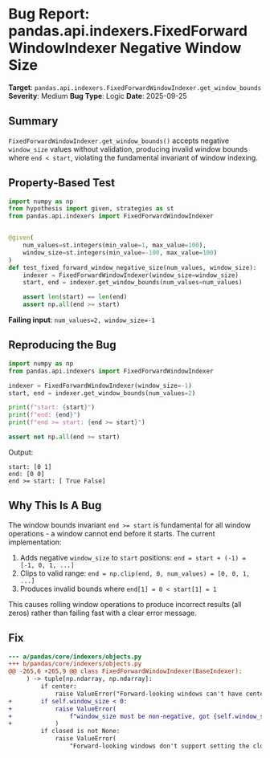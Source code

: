 # Bug Report: pandas.api.indexers.FixedForwardWindowIndexer Negative Window Size

**Target**: `pandas.api.indexers.FixedForwardWindowIndexer.get_window_bounds`
**Severity**: Medium
**Bug Type**: Logic
**Date**: 2025-09-25

## Summary

`FixedForwardWindowIndexer.get_window_bounds()` accepts negative `window_size` values without validation, producing invalid window bounds where `end < start`, violating the fundamental invariant of window indexing.

## Property-Based Test

```python
import numpy as np
from hypothesis import given, strategies as st
from pandas.api.indexers import FixedForwardWindowIndexer


@given(
    num_values=st.integers(min_value=1, max_value=100),
    window_size=st.integers(min_value=-100, max_value=100)
)
def test_fixed_forward_window_negative_size(num_values, window_size):
    indexer = FixedForwardWindowIndexer(window_size=window_size)
    start, end = indexer.get_window_bounds(num_values=num_values)

    assert len(start) == len(end)
    assert np.all(end >= start)
```

**Failing input**: `num_values=2, window_size=-1`

## Reproducing the Bug

```python
import numpy as np
from pandas.api.indexers import FixedForwardWindowIndexer

indexer = FixedForwardWindowIndexer(window_size=-1)
start, end = indexer.get_window_bounds(num_values=2)

print(f"start: {start}")
print(f"end: {end}")
print(f"end >= start: {end >= start}")

assert not np.all(end >= start)
```

Output:
```
start: [0 1]
end: [0 0]
end >= start: [ True False]
```

## Why This Is A Bug

The window bounds invariant `end >= start` is fundamental for all window operations - a window cannot end before it starts. The current implementation:

1. Adds negative `window_size` to `start` positions: `end = start + (-1) = [-1, 0, 1, ...]`
2. Clips to valid range: `end = np.clip(end, 0, num_values) = [0, 0, 1, ...]`
3. Produces invalid bounds where `end[1] = 0 < start[1] = 1`

This causes rolling window operations to produce incorrect results (all zeros) rather than failing fast with a clear error message.

## Fix

```diff
--- a/pandas/core/indexers/objects.py
+++ b/pandas/core/indexers/objects.py
@@ -265,6 +265,9 @@ class FixedForwardWindowIndexer(BaseIndexer):
     ) -> tuple[np.ndarray, np.ndarray]:
         if center:
             raise ValueError("Forward-looking windows can't have center=True")
+        if self.window_size < 0:
+            raise ValueError(
+                f"window_size must be non-negative, got {self.window_size}"
+            )
         if closed is not None:
             raise ValueError(
                 "Forward-looking windows don't support setting the closed argument"
```